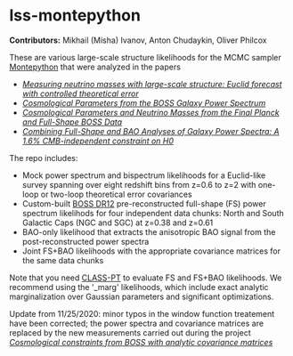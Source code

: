 # lss-montepython

**Contributors:** Mikhail (Misha) Ivanov, Anton Chudaykin, Oliver Philcox 

These are various large-scale structure likelihoods for the MCMC sampler [Montepython](https://github.com/brinckmann/montepython_public) that were analyzed in the papers 

* [*Measuring neutrino masses with large-scale structure: Euclid forecast with controlled theoretical error*](https://arxiv.org/abs/1907.06666)
* [*Cosmological Parameters from the BOSS Galaxy Power Spectrum*](https://arxiv.org/abs/1909.05277)
* [*Cosmological Parameters and Neutrino Masses from the Final Planck and Full-Shape BOSS Data*](https://arxiv.org/abs/1912.08208) 
* [*Combining Full-Shape and BAO Analyses of Galaxy Power Spectra: A 1.6% CMB-independent constraint on H0*](https://arxiv.org/abs/2002.04035)

The repo includes: 

* Mock power spectrum and bispectrum likelihoods for a Euclid-like survey spanning over eight redshift bins from z=0.6 to z=2 with one-loop or two-loop theoretical error covariances
* Custom-built [BOSS DR12](https://arxiv.org/abs/1607.03155) pre-reconstructed full-shape (FS) power spectrum likelihods for four independent data chunks: North and South Galactic Caps (NGC and SGC) at z=0.38 and z=0.61
* BAO-only likelihood that extracts the anisotropic BAO signal from the post-reconstructed power spectra
* Joint FS+BAO likelihoods with the appropriate covariance matrices for the same data chunks

Note that you need [CLASS-PT](https://github.com/Michalychforever/CLASS-PT) to evaluate FS and FS+BAO likelihoods. We recommend using the '_marg' likelihoods, which include exact analytic marginalization over Gaussian parameters and significant optimizations.

Update from 11/25/2020: minor typos in the window function treatement have been corrected; the power spectra and covariance matrices are replaced by the new measurements carried out during the project [*Cosmological constraints from BOSS with analytic covariance matrices*](https://arxiv.org/abs/2009.00622)
